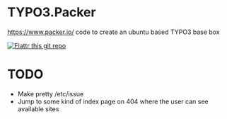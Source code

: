 # TYPO3.Packer
https://www.packer.io/ code to create an ubuntu based TYPO3 base box

[![Flattr this git repo](http://api.flattr.com/button/flattr-badge-large.png)](https://flattr.com/submit/auto?user_id=Tuurlijk&url=https://github.com/Tuurlijk/TYPO3.Packer&title=TYPO3.Packer&language=Ansible&tags=github&category=software)

# TODO
* Make pretty /etc/issue
* Jump to some kind of index page on 404 where the user can see available sites
